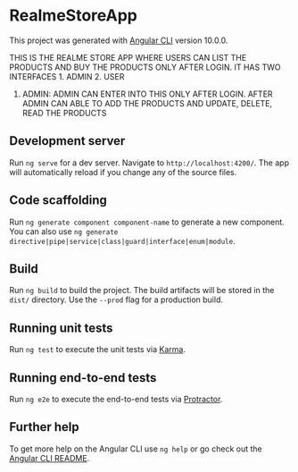 # RealmeStoreApp

This project was generated with [Angular CLI](https://github.com/angular/angular-cli) version 10.0.0.



 THIS IS THE REALME STORE APP WHERE USERS CAN LIST THE PRODUCTS AND BUY THE PRODUCTS ONLY AFTER LOGIN.
 IT HAS TWO INTERFACES 1. ADMIN 2. USER
 1. ADMIN: ADMIN CAN ENTER INTO THIS ONLY AFTER LOGIN. AFTER ADMIN CAN ABLE TO ADD THE PRODUCTS AND UPDATE, DELETE, READ THE PRODUCTS

## Development server

Run `ng serve` for a dev server. Navigate to `http://localhost:4200/`. The app will automatically reload if you change any of the source files.

## Code scaffolding

Run `ng generate component component-name` to generate a new component. You can also use `ng generate directive|pipe|service|class|guard|interface|enum|module`.

## Build

Run `ng build` to build the project. The build artifacts will be stored in the `dist/` directory. Use the `--prod` flag for a production build.

## Running unit tests

Run `ng test` to execute the unit tests via [Karma](https://karma-runner.github.io).

## Running end-to-end tests

Run `ng e2e` to execute the end-to-end tests via [Protractor](http://www.protractortest.org/).

## Further help

To get more help on the Angular CLI use `ng help` or go check out the [Angular CLI README](https://github.com/angular/angular-cli/blob/master/README.md).
